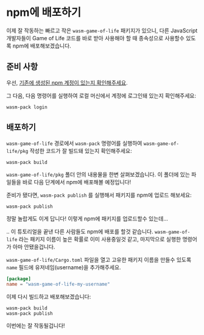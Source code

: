 # npm에 배포하기

이제 잘 작동하는 빠르고 작은 `wasm-game-of-life` 패키지가 있으니, 다른 JavaScript 개발자들이 Game of Life 코드를 바로 받아 사용해야 할 때 종속성으로 사용할수 있도록 npm에 배포해보겠습니다.

## 준비 사항

우선, [기존에 생성된 npm 계정이 있는지 확인해주세요](https://www.npmjs.com/signup).

그 다음, 다음 명령어를 실행하여 로컬 머신에서 계정에 로그인돼 있는지 확인해주세요:

```
wasm-pack login
```

## 배포하기

`wasm-game-of-life` 경로에서 `wasm-pack` 명령어를 실행하여 `wasm-game-of-life/pkg` 작성한 코드가 잘 빌드돼 있는지 확인해주세요:

```
wasm-pack build
```

`wasm-game-of-life/pkg` 폴더 안의 내용물을 한변 살펴보겠습니다. 이 폴더에 있는 파일들을 바로 다음 단계에서 npm에 배포해볼 예정입니다!

준비가 됐다면, `wasm-pack publish` 를 실행해서 패키지를 npm에 업로드 해보세요:

```
wasm-pack publish
```

정말 놀랍게도 이게 답니다! 이렇게 npm에 패키지를 업로드할수 있는데...

.. 이 튜토리얼을 끝낸 다른 사람들도 npm에 배포를 할것 같습니다. `wasm-game-of-life` 라는 패키지 이름이 높은 확률로 이미 사용중일것 같고, 마지막으로 실행한 명령어가 아마 안됐을겁니다.

`wasm-game-of-life/Cargo.toml` 파일을 열고 고유한 패키지 이름을 만들수 있도록 `name` 필드에 유저네임(username)을 추가해주세요.

```toml
[package]
name = "wasm-game-of-life-my-username"
```

이제 다시 빌드하고 배포해보겠습니다:

```
wasm-pack build
wasm-pack publish
```

이번에는 잘 작동될겁니다!